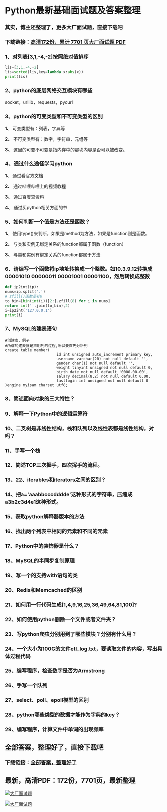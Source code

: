 # Python最新基础面试题及答案整理

### 其实，博主还整理了，更多大厂面试题，直接下载吧

### 下载链接：[高清172份，累计 7701 页大厂面试题  PDF](https://github.com/souyunku/DevBooks/blob/master/docs/index.md)



### 1、对列表[3,1,-4,-2]按照绝对值排序

```python
lis=[3,1,-4,-2]
lis=sorted(lis,key=lambda x:abs(x))
print(lis)
```


### 2、python的底层网络交互模块有哪些

socket，urllib，requests，pycurl


### 3、python的可变类型和不可变类型的区别

**1、** 可变类型有：列表，字典等

**2、** 不可变类型有：数字，字符串，元组等

**3、** 这里的可变不可变是指内存中的那块内容是否可以被改变。


### 4、通过什么途径学习python

**1、** 通过看官方文档

**2、** 通过哔哩哔哩上的视频教程

**3、** 通过百度查资料

**4、** 通过买python相关方面的书


### 5、如何判断一个值是方法还是函数？

**1、** 使用type()来判断，如果是method为方法，如果是function则是函数。

**2、** 与类和实例无绑定关系的function都属于函数（function）

**3、** 与类和实例有绑定关系的function都属于方法


### 6、请编写一个函数将ip地址转换成一个整数。如10.3.9.12转换成00001010 00000011 00001001 00001100，然后转换成整数

```python
def ip2int(ip):
nums=ip.split('.')
# zfill()函数是补0
to_bin=[bin(int(i))[2:].zfill(8) for i in nums]
return int(''.join(to_bin),2)
i=ip2int('127.0.0.1')
print(i)
```


### 7、MySQL的建表语句

```mysql
#创建表，例子
#所谓的建表就是声明列的过程,所以要首先分析列
create table member(
                       id int unsigned auto_increment primary key,
                       username varchar(20) not null default '',
                       gender char(1) not null default '',
                       weight tinyint unsigned not null default 0,
                       birth date not null default '0000-00-00',
                       salary decimal(8,2) not null default 0.00,
                       lastlogin int unsigned not null default 0
)engine myisam charset utf8;
```


### 8、简述面向对象的三大特性？
### 9、解释一下Python中的逻辑运算符
### 10、二叉树是非线性结构，栈和队列以及线性表都是线性结构，对吗？
### 11、手写一个栈
### 12、简述TCP三次握手，四次挥手的流程。
### 13、22、iterables和iterators之间的区别？
### 14、把a='aaabbcccdddde'这种形式的字符串，压缩成a3b2c3d4e1这种形式。
### 15、获取python解释器版本的方法
### 16、找出两个列表中相同的元素和不同的元素
### 17、Python中的装饰器是什么？
### 18、MySQL的半同步复制原理
### 19、写一个的支持with语句的类
### 20、Redis和Memcached的区别
### 21、如何用一行代码生成[1,4,9,16,25,36,49,64,81,100]?
### 22、如何使用python删除一个文件或者文件夹？
### 23、写python爬虫分别用到了哪些模块？分别有什么用？
### 24、一个大小为100G的文件etl_log.txt，要读取文件的内容，写出具体过程代码
### 25、编写程序，检查数字是否为Armstrong
### 26、手写一个队列
### 27、select、poll、epoll模型的区别
### 28、python哪些类型的数据才能作为字典的key？
### 29、编写程序，计算文件中单词的出现频率




## 全部答案，整理好了，直接下载吧

### 下载链接：[全部答案，整理好了](https://www.souyunku.com/wp-content/uploads/weixin/githup-weixin-2.png)




## 最新，高清PDF：172份，7701页，最新整理

[![大厂面试题](https://www.souyunku.com/wp-content/uploads/weixin/mst.png "架构师专栏")](https://www.souyunku.com/wp-content/uploads/weixin/githup-weixin.png "架构师专栏")

[![大厂面试题](https://www.souyunku.com/wp-content/uploads/weixin/githup-weixin.png "架构师专栏")](https://www.souyunku.com/wp-content/uploads/weixin/githup-weixin.png "架构师专栏")
